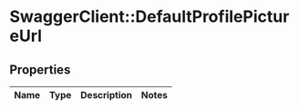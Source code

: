 # SwaggerClient::DefaultProfilePictureUrl

## Properties
Name | Type | Description | Notes
------------ | ------------- | ------------- | -------------



